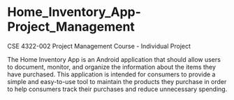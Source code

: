 # Home_Inventory_App-Project_Management

CSE 4322-002 Project Management Course - Individual Project

The Home Inventory App is an Android application that should allow users to document, monitor, and organize the information about the items they have purchased. This application is intended for consumers to provide a simple and easy-to-use tool to maintain the products they purchase in order to help consumers track their purchases and reduce unnecessary spending.
